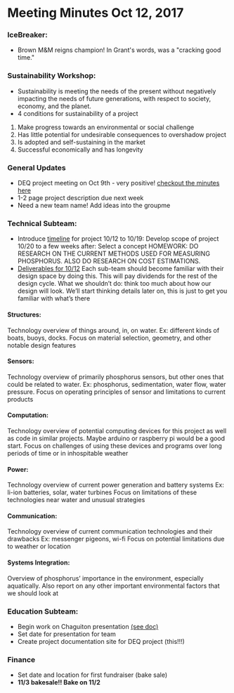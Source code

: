 # Meeting Minutes Oct 12, 2017

### IceBreaker:
- Brown M&M reigns champion! In Grant's words, was a "cracking good time."

### Sustainability Workshop:
- Sustainability is meeting the needs of the present without negatively impacting the needs of future generations, with respect to society, economy, and the planet. 
- 4 conditions for sustainability of a project
1. Make progress towards an environmental or social challenge
2. Has little potential for undesirable consequences to overshadow project
3. Is adopted and self-sustaining in the market
4. Successful economically and has longevity

### General Updates
- DEQ project meeting on Oct 9th - very positive!
   [checkout the minutes here](https://docs.google.com/document/d/1Q3BEi_yyhScc64WPjzkjoujZAT9QoNQGdBSfqSFUvqU/edit)
- 1-2 page project description due next week
- Need a new team name! Add ideas into the groupme

### Technical Subteam:
- Introduce [timeline](https://docs.google.com/spreadsheets/d/1StQ-5QX4FVJVAAX3aXFsEd3MSLnJQ-lklhTRbJ7anZI/edit#gid=0) for project
   10/12 to 10/19:  Develop scope of project
   10/20 to a few weeks after:  Select a concept
   HOMEWORK:  DO RESEARCH ON THE CURRENT METHODS USED FOR MEASURING PHOSPHORUS. ALSO DO RESEARCH ON COST ESTIMATIONS. 
- [Deliverables for 10/12](https://docs.google.com/document/d/14pLdX1LR3BujGbZoN2dYhCtsu0EoEAAE6PBu286ECVM/edit)
Each sub-team should become familiar with their design space by doing this. This will pay dividends for the rest of the design cycle.
What we shouldn’t do: think too much about how our design will look. We’ll start thinking details later on, this is just to get you familiar with what’s there
#### Structures: 
   Technology overview of things around, in, on water.	Ex: different kinds of boats, buoys, docks. Focus on material selection, geometry, and other notable design features
#### Sensors: 
   Technology overview of primarily phosphorus sensors, but other ones that could be related to water. Ex: phosphorus, sedimentation, water flow, water pressure. Focus on operating principles of sensor and limitations to current products
#### Computation: 
   Technology overview of potential computing devices for this project as well as code in similar projects. Maybe arduino or raspberry pi would be a good start. Focus on challenges of  using these devices and programs over long periods of time or in inhospitable weather
#### Power: 
   Technology overview of current power generation and battery systems Ex: li-ion batteries, solar, water turbines
Focus on limitations of these technologies near water and unusual strategies
#### Communication: 
   Technology overview of current communication technologies and their drawbacks Ex: messenger pigeons, wi-fi
Focus on potential limitations due to weather or location
#### Systems Integration: 
   Overview of phosphorus’ importance in the environment, especially aquatically. Also report on any other important environmental factors that we should look at

### Education Subteam:
- Begin work on Chaguiton presentation [(see doc)](https://docs.google.com/document/d/1mFXybuagJ5QQYHudYbviXotXtz2CofvZK3OGLL7rs6E/edit)
- Set date for presentation for team
- Create project documentation site for DEQ project (this!!!)
### Finance
- Set date and location for first fundraiser (bake sale)
- **11/3 bakesale!! Bake on 11/2**
